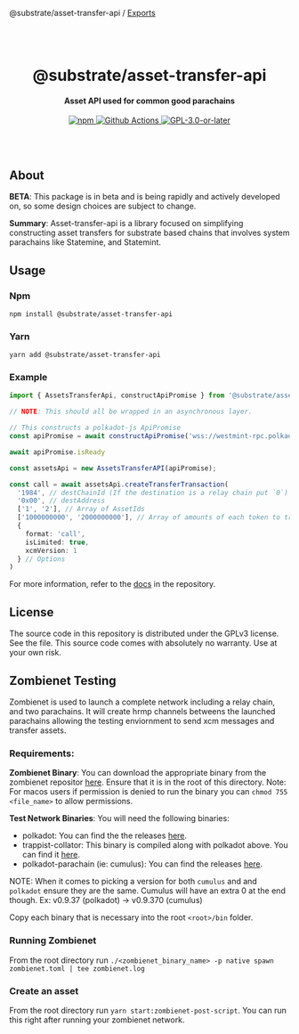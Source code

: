 @substrate/asset-transfer-api / [Exports](modules.md)

<br /><br />

<div align="center">
  <h1 align="center">@substrate/asset-transfer-api</h1>
  <h4 align="center"> Asset API used for common good parachains </h4>
  <p align="center">
    <a href="https://www.npmjs.com/package/@substrate/asset-transfer-api">
      <img alt="npm" src="https://img.shields.io/npm/v/@substrate/asset-transfer-api" />
    </a>
    <a href="https://github.com/paritytech/asset-transfer-api/actions">
      <img alt="Github Actions" src="https://github.com/paritytech/asset-transfer-api/workflows/pr/badge.svg" />
    </a>
    <a href="https://github.com/paritytech/asset-transfer-api/blob/master/LICENSE">
      <img alt="GPL-3.0-or-later" src="https://img.shields.io/npm/l/@substrate/asset-transfer-api" />
    </a>
  </p>
</div>

<br /><br />

## About

**BETA**: This package is in beta and is being rapidly and actively developed on, so some design choices are subject to change.

**Summary**: Asset-transfer-api is a library focused on simplifying constructing asset transfers for substrate based chains that involves system parachains like Statemine, and Statemint.

## Usage

### Npm

`npm install @substrate/asset-transfer-api`

### Yarn

`yarn add @substrate/asset-transfer-api`

### Example

```typescript
import { AssetsTransferApi, constructApiPromise } from '@substrate/asset-transfer-api';

// NOTE: This should all be wrapped in an asynchronous layer.

// This constructs a polkadot-js ApiPromise 
const apiPromise = await constructApiPromise('wss://westmint-rpc.polkadot.io');

await apiPromise.isReady

const assetsApi = new AssetsTransferAPI(apiPromise);

const call = await assetsApi.createTransferTransaction(
  '1984', // destChainId (If the destination is a relay chain put `0`)
  '0x00', // destAddress
  ['1', '2'], // Array of AssetIds
  ['1000000000', '2000000000'], // Array of amounts of each token to transfer
  {
    format: 'call',
    isLimited: true,
    xcmVersion: 1
  } // Options
)
```

For more information, refer to the [docs](https://github.com/paritytech/asset-transfer-api/tree/main/docs) in the repository.

## License

The source code in this repository is distributed under the GPLv3 license. See the <LICENSE> file. This source code comes with absolutely no warranty. Use at your own risk.

## Zombienet Testing

Zombienet is used to launch a complete network including a relay chain, and two parachains. It will create hrmp channels betweens the launched parachains allowing the testing enviornment to send xcm messages and transfer assets. 

### **Requirements**:

**Zombienet Binary**: You can download the appropriate binary from the zombienet repositor [here](https://github.com/paritytech/zombienet/releases). Ensure that it is in the root of this directory. Note: For macos users if permission is denied to run the binary you can `chmod 755 <file_name>` to allow permissions.

**Test Network Binaries**: You will need the following binaries:

- polkadot: You can find the the releases [here](https://github.com/paritytech/polkadot/releases).
- trappist-collator: This binary is compiled along with polkadot above. You can find it [here](https://github.com/paritytech/trappist).
- polkadot-parachain (ie: cumulus): You can find the releases [here](https://github.com/paritytech/cumulus/releases).

NOTE: When it comes to picking a version for both `cumulus` and and `polkadot` ensure they are the same. Cumulus will have an extra 0 at the end though. Ex: v0.9.37 (polkadot) -> v0.9.370 (cumulus)

Copy each binary that is necessary into the root `<root>/bin` folder.

### Running Zombienet

From the root directory run `./<zombienet_binary_name> -p native spawn zombienet.toml | tee zombienet.log`

### Create an asset

From the root directory run `yarn start:zombienet-post-script`. You can run this right after running your zombienet network.
